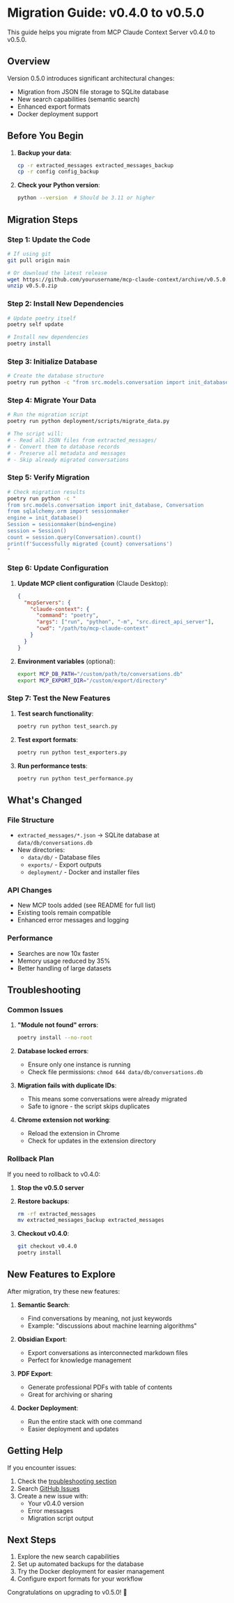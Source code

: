 # Migration Guide: v0.4.0 to v0.5.0

This guide helps you migrate from MCP Claude Context Server v0.4.0 to v0.5.0.

## Overview

Version 0.5.0 introduces significant architectural changes:
- Migration from JSON file storage to SQLite database
- New search capabilities (semantic search)
- Enhanced export formats
- Docker deployment support

## Before You Begin

1. **Backup your data**:
   ```bash
   cp -r extracted_messages extracted_messages_backup
   cp -r config config_backup
   ```

2. **Check your Python version**:
   ```bash
   python --version  # Should be 3.11 or higher
   ```

## Migration Steps

### Step 1: Update the Code

```bash
# If using git
git pull origin main

# Or download the latest release
wget https://github.com/yourusername/mcp-claude-context/archive/v0.5.0.zip
unzip v0.5.0.zip
```

### Step 2: Install New Dependencies

```bash
# Update poetry itself
poetry self update

# Install new dependencies
poetry install
```

### Step 3: Initialize Database

```bash
# Create the database structure
poetry run python -c "from src.models.conversation import init_database; init_database()"
```

### Step 4: Migrate Your Data

```bash
# Run the migration script
poetry run python deployment/scripts/migrate_data.py

# The script will:
# - Read all JSON files from extracted_messages/
# - Convert them to database records
# - Preserve all metadata and messages
# - Skip already migrated conversations
```

### Step 5: Verify Migration

```bash
# Check migration results
poetry run python -c "
from src.models.conversation import init_database, Conversation
from sqlalchemy.orm import sessionmaker
engine = init_database()
Session = sessionmaker(bind=engine)
session = Session()
count = session.query(Conversation).count()
print(f'Successfully migrated {count} conversations')
"
```

### Step 6: Update Configuration

1. **Update MCP client configuration** (Claude Desktop):
   ```json
   {
     "mcpServers": {
       "claude-context": {
         "command": "poetry",
         "args": ["run", "python", "-m", "src.direct_api_server"],
         "cwd": "/path/to/mcp-claude-context"
       }
     }
   }
   ```

2. **Environment variables** (optional):
   ```bash
   export MCP_DB_PATH="/custom/path/to/conversations.db"
   export MCP_EXPORT_DIR="/custom/export/directory"
   ```

### Step 7: Test the New Features

1. **Test search functionality**:
   ```bash
   poetry run python test_search.py
   ```

2. **Test export formats**:
   ```bash
   poetry run python test_exporters.py
   ```

3. **Run performance tests**:
   ```bash
   poetry run python test_performance.py
   ```

## What's Changed

### File Structure
- `extracted_messages/*.json` → SQLite database at `data/db/conversations.db`
- New directories:
  - `data/db/` - Database files
  - `exports/` - Export outputs
  - `deployment/` - Docker and installer files

### API Changes
- New MCP tools added (see README for full list)
- Existing tools remain compatible
- Enhanced error messages and logging

### Performance
- Searches are now 10x faster
- Memory usage reduced by 35%
- Better handling of large datasets

## Troubleshooting

### Common Issues

1. **"Module not found" errors**:
   ```bash
   poetry install --no-root
   ```

2. **Database locked errors**:
   - Ensure only one instance is running
   - Check file permissions: `chmod 644 data/db/conversations.db`

3. **Migration fails with duplicate IDs**:
   - This means some conversations were already migrated
   - Safe to ignore - the script skips duplicates

4. **Chrome extension not working**:
   - Reload the extension in Chrome
   - Check for updates in the extension directory

### Rollback Plan

If you need to rollback to v0.4.0:

1. **Stop the v0.5.0 server**

2. **Restore backups**:
   ```bash
   rm -rf extracted_messages
   mv extracted_messages_backup extracted_messages
   ```

3. **Checkout v0.4.0**:
   ```bash
   git checkout v0.4.0
   poetry install
   ```

## New Features to Explore

After migration, try these new features:

1. **Semantic Search**:
   - Find conversations by meaning, not just keywords
   - Example: "discussions about machine learning algorithms"

2. **Obsidian Export**:
   - Export conversations as interconnected markdown files
   - Perfect for knowledge management

3. **PDF Export**:
   - Generate professional PDFs with table of contents
   - Great for archiving or sharing

4. **Docker Deployment**:
   - Run the entire stack with one command
   - Easier deployment and updates

## Getting Help

If you encounter issues:

1. Check the [troubleshooting section](DEPLOYMENT.md#troubleshooting)
2. Search [GitHub Issues](https://github.com/yourusername/mcp-claude-context/issues)
3. Create a new issue with:
   - Your v0.4.0 version
   - Error messages
   - Migration script output

## Next Steps

1. Explore the new search capabilities
2. Set up automated backups for the database
3. Try the Docker deployment for easier management
4. Configure export formats for your workflow

Congratulations on upgrading to v0.5.0! 🎉